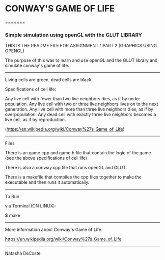 # CONWAY'S GAME OF LIFE


=======


### Simple simulation using openGL with the GLUT LIBRARY

THIS IS THE README FILE FOR ASSIGNMENT 1 PART 2 (GRAPHICS USING OPENGL)

The purpose of this was to learn and use openGL and the GLUT library and simulate conway's game of life. 



********************************

Living cells are green, dead cells are black. 

Specifications of cell life:

Any live cell with fewer than two live neighbors dies, as if by under population.
Any live cell with two or three live neighbors lives on to the next generation.
Any live cell with more than three live neighbors dies, as if by overpopulation.
Any dead cell with exactly three live neighbors becomes a live cell, as if by reproduction.

(https://en.wikipedia.org/wiki/Conway%27s_Game_of_Life)




**********************************

Files

There is an game.cpp and game.h file that contain the logic of the game (see the above specifications of cell life)

There is also a conway.cpp file that runs openGL and GLUT.

There is a makefile that compiles the cpp files together to make the executable and then runs it automatically.


**********************************

To Run

via Terminal (ON LINUX):


$ make



***********************************

More information about Conway's Game of Life:

https://en.wikipedia.org/wiki/Conway%27s_Game_of_Life


***********************************

Natasha DeCoste
